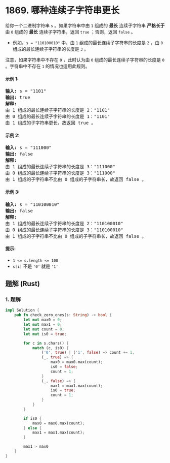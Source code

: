 # 1869. 哪种连续子字符串更长
给你一个二进制字符串 `s` 。如果字符串中由 `1` 组成的 **最长** 连续子字符串 **严格长于** 由 `0` 组成的 **最长** 连续子字符串，返回 `true` ；否则，返回 `false` 。
* 例如，`s = "110100010"` 中，由 `1` 组成的最长连续子字符串的长度是 `2` ，由 `0` 组成的最长连续子字符串的长度是 `3` 。

注意，如果字符串中不存在 `0` ，此时认为由 `0` 组成的最长连续子字符串的长度是 `0` 。字符串中不存在 `1` 的情况也适用此规则。

#### 示例 1:
<pre>
<strong>输入:</strong> s = "1101"
<strong>输出:</strong> true
<strong>解释:</strong>
由 1 组成的最长连续子字符串的长度是 2："1101"
由 0 组成的最长连续子字符串的长度是 1："1101"
由 1 组成的子字符串更长，故返回 true 。
</pre>

#### 示例 2:
<pre>
<strong>输入:</strong> s = "111000"
<strong>输出:</strong> false
<strong>解释:</strong>
由 1 组成的最长连续子字符串的长度是 3："111000"
由 0 组成的最长连续子字符串的长度是 3："111000"
由 1 组成的子字符串不比由 0 组成的子字符串长，故返回 false 。
</pre>

#### 示例 3:
<pre>
<strong>输入:</strong> s = "110100010"
<strong>输出:</strong> false
<strong>解释:</strong>
由 1 组成的最长连续子字符串的长度是 2："110100010"
由 0 组成的最长连续子字符串的长度是 3："110100010"
由 1 组成的子字符串不比由 0 组成的子字符串长，故返回 false 。
</pre>

#### 提示:
* `1 <= s.length <= 100`
* `s[i]` 不是 `'0'` 就是 `'1'`

## 题解 (Rust)

### 1. 题解
```Rust
impl Solution {
    pub fn check_zero_ones(s: String) -> bool {
        let mut max0 = 0;
        let mut max1 = 0;
        let mut count = 0;
        let mut is0 = true;

        for c in s.chars() {
            match (c, is0) {
                ('0', true) | ('1', false) => count += 1,
                (_, true) => {
                    max0 = max0.max(count);
                    is0 = false;
                    count = 1;
                }
                (_, false) => {
                    max1 = max1.max(count);
                    is0 = true;
                    count = 1;
                }
            }
        }

        if is0 {
            max0 = max0.max(count);
        } else {
            max1 = max1.max(count);
        }

        max1 > max0
    }
}
```
